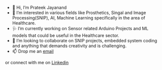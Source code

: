 - 👋 Hi, I’m Prateek Jayanand 
- 👀 I’m interested in various fields like Prosthetics, Singal and Image Processing(SNIP), AI, Machine Learning specifically in the area of Healthcare.
- 🩺 I’m currently working on Sensor related Arduino Projects and ML models that could be useful in the Healthcare sector.
- 💞️ I’m looking to collaborate on SNIP projects, embedded system coding and anything that demands creativity and is challenging. 
- 📫 Drop me an [email](mailto:prateekshetty2000@gmail.com) 

or connect with me on [Linkedin](https://www.linkedin.com/in/prateek-jayanand/)

<!---
prateekshetty696/prateekshetty696 is a ✨ special ✨ repository because its `README.md` (this file) appears on your GitHub profile.
You can click the Preview link to take a look at your changes.
--->
